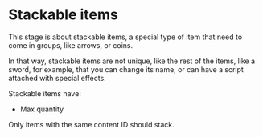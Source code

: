 # Stackable items

This stage is about stackable items, a special type of item that need to come in groups, like arrows, or coins.

In that way, stackable items are not unique, like the rest of the items, like a sword, for example, that you can change its name, or can have a script attached with special effects.

Stackable items have:

- Max quantity

Only items with the same content ID should stack.